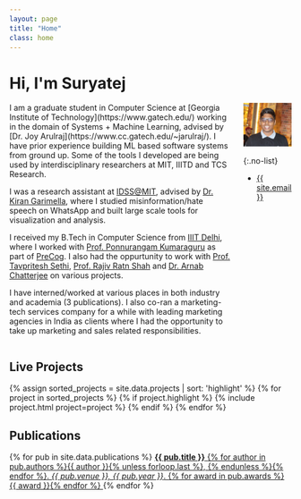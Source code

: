 ```yaml
---
layout: page
title: "Home"
class: home
---
```


# Hi, I'm Suryatej 

<div class="columns" markdown="1">

<div class="intro" markdown="1">
I am a graduate student in Computer Science at [Georgia Institute of Technology](https://www.gatech.edu/) working in the domain of Systems + Machine Learning, advised by [Dr. Joy Arulraj](https://www.cc.gatech.edu/~jarulraj/). I have prior experience building ML based software systems from ground up. Some of the tools I developed are being used by interdisciplinary researchers at MIT, IIITD and TCS Research.  

I was a research assistant at [IDSS@MIT](https://idss.mit.edu/), advised by [Dr. Kiran Garimella](https://idss.mit.edu/staff/kiran-garimella/), where I studied misinformation/hate speech on WhatsApp and built large scale tools for visualization and analysis. 

I received my B.Tech in Computer Science from [IIIT Delhi](https://iiitd.ac.in/), where I worked with [Prof. Ponnurangam Kumaraguru](https://www.iiitd.ac.in/pk) as part of [PreCog](http://precog.iiitd.edu.in/). I also had the oppurtunity to work with [Prof. Tavpritesh Sethi](https://www.iiitd.ac.in/tavpritesh), [Prof. Rajiv Ratn Shah](https://www.iiitd.ac.in/rajivratn) and [Dr. Arnab Chatterjee](https://sites.google.com/site/arnabchat/research/tcs) on various projects.

I have interned/worked at various places in both industry and academia (3 publications). I also co-ran a marketing-tech services company for a while with leading marketing agencies in India as clients where I had the opportunity to take up marketing and sales related responsibilities.
</div>

<div class="me" markdown="1">
<picture>
  <img
    src='/images/suryatej.jpeg'
    alt='Suryatej Reddy'/>
</picture>

{:.no-list}
* <a href="mailto:{{ site.email }}">{{ site.email }}</a>
</div>

</div>

## Live Projects

<div class="featured-projects">
  {% assign sorted_projects = site.data.projects | sort: 'highlight' %}
  {% for project in sorted_projects %}
    {% if project.highlight %}
      {% include project.html project=project %}
    {% endif %}
  {% endfor %}
</div>

## Publications

<div class="featured-publications">
  {% for pub in site.data.publications %}
      <a href="{{ pub.pdf }}" class="publication">
        <strong>{{ pub.title }}</strong>
        <span class="authors">{% for author in pub.authors %}{{ author }}{% unless forloop.last %}, {% endunless %}{% endfor %}</span>.
        <i>{{ pub.venue }}, {{ pub.year }}</i>.
        {% for award in pub.awards %}<br/><span class="award"><i class="fas fa-{% if award == "Best Paper Award" %}trophy{% else %}award{% endif %}" aria-hidden="true"></i> {{ award }}</span>{% endfor %}
      </a>
  {% endfor %}
</div>


